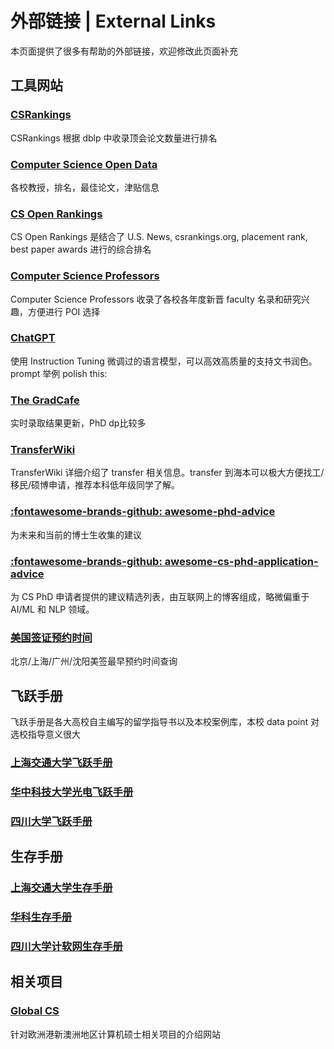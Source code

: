 # 外部链接 | External Links

本页面提供了很多有帮助的外部链接，欢迎修改此页面补充

## 工具网站

### [CSRankings](https://csrankings.org/)

CSRankings 根据 dblp 中收录顶会论文数量进行排名

### [Computer Science Open Data](https://jeffhuang.com/computer-science-open-data/)

各校教授，排名，最佳论文，津贴信息

### [CS Open Rankings](https://drafty.cs.brown.edu/csopenrankings/)

CS Open Rankings 是结合了 U.S. News, csrankings.org, placement rank, best paper awards 进行的综合排名

### [Computer Science Professors](https://drafty.cs.brown.edu/csprofessors?src=csopendata)

Computer Science Professors 收录了各校各年度新晋 faculty 名录和研究兴趣，方便进行 POI 选择

### [ChatGPT](https://chat.openai.com/)

使用 Instruction Tuning 微调过的语言模型，可以高效高质量的支持文书润色。prompt 举例 polish this:

### [The GradCafe](https://www.thegradcafe.com/)

实时录取结果更新，PhD dp比较多

### [TransferWiki](https://transferwiki.com/)

TransferWiki 详细介绍了 transfer 相关信息。transfer 到海本可以极大方便找工/移民/硕博申请，推荐本科低年级同学了解。

### [:fontawesome-brands-github: awesome-phd-advice](https://github.com/pliang279/awesome-phd-advice)

为未来和当前的博士生收集的建议

### [:fontawesome-brands-github: awesome-cs-phd-application-advice](https://github.com/jedyang97/awesome-cs-phd-application-advice)

为 CS PhD 申请者提供的建议精选列表，由互联网上的博客组成，略微偏重于 AI/ML 和 NLP 领域。

### [美国签证预约时间](https://tuixue.online/visa/)

北京/上海/广州/沈阳美签最早预约时间查询

## 飞跃手册

飞跃手册是各大高校自主编写的留学指导书以及本校案例库，本校 data point 对选校指导意义很大

### [上海交通大学飞跃手册](https://survivesjtu.github.io/SJTU-Application/#/)

### [华中科技大学光电飞跃手册](https://hust-feiyue.github.io/)

### [四川大学飞跃手册](http://scu-flying.com/)

## 生存手册

### [上海交通大学生存手册](https://survivesjtu.gitbook.io/survivesjtumanual/)

### [华科生存手册](https://1037survival.gitbook.io/)

### [四川大学计软网生存手册](https://scu-cs-runner.github.io/SurviveSCUManual/)

## 相关项目

### [Global CS](https://global-cs-application.github.io/)

针对欧洲港新澳洲地区计算机硕士相关项目的介绍网站
